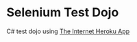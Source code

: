# Selenium Test Dojo

C# test dojo using [The Internet Heroku App](http://the-internet.herokuapp.com)
